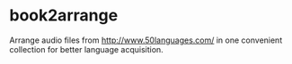 book2arrange
============

Arrange audio files from http://www.50languages.com/ in one convenient collection for better language acquisition.